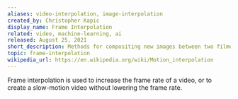 ```yaml
---
aliases: video-interpolation, image-interpolation
created_by: Christopher Kapic
display_name: Frame Interpolation
related: video, machine-learning, ai
released: August 25, 2021
short_description: Methods for compositing new images between two filmed or photographed images.
topic: frame-interpolation
wikipedia_url: https://en.wikipedia.org/wiki/Motion_interpolation
---
```

Frame interpolation is used to increase the frame rate of a video, or to create a slow-motion video without lowering the frame rate.
